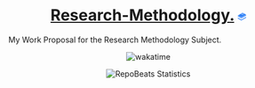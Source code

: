 <div align="center">
  
# [Research-Methodology.](https://github.com/BrenoFariasdaSilva/Research-Methodology) <img src="https://github.com/BrenoFariasdaSilva/Research-Methodology/blob/main/assets/BooksStack.svg"  width="3%" height="3%">

</div>


My Work Proposal for the Research Methodology Subject.

<div align="center">

![wakatime](https://wakatime.com/badge/github/BrenoFariasdaSilva/Research-Methodology.svg)
  
</div>

<div align="center">
  
![RepoBeats Statistics](https://repobeats.axiom.co/api/embed/1a121081a586a21625ff4e058ff4edf59269e1a9.svg "Repobeats analytics image")

</div>